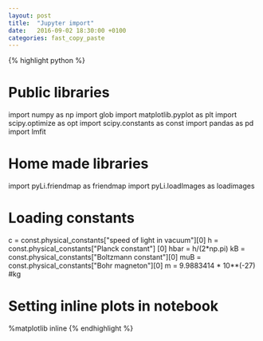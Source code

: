 ```yaml
---
layout: post
title:  "Jupyter import"
date:   2016-09-02 18:30:00 +0100
categories: fast_copy_paste
---
```


{% highlight python %}
# Public libraries
import numpy as np
import glob
import matplotlib.pyplot as plt
import scipy.optimize as opt
import scipy.constants as const
import pandas as pd
import lmfit

# Home made libraries
import pyLi.friendmap as friendmap
import pyLi.loadImages as loadimages


# Loading constants
c = const.physical_constants["speed of light in vacuum"][0]
h = const.physical_constants["Planck constant"] [0]
hbar = h/(2*np.pi)
kB = const.physical_constants["Boltzmann constant"][0]
muB = const.physical_constants["Bohr magneton"][0]
m = 9.9883414 * 10**(-27) #kg

# Setting inline plots in notebook
%matplotlib inline
{% endhighlight %}